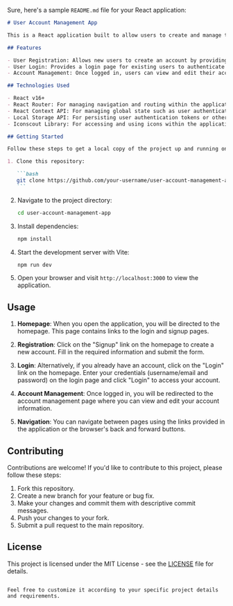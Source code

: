 Sure, here's a sample `README.md` file for your React application:

````markdown
# User Account Management App

This is a React application built to allow users to create and manage their accounts. It provides functionality for user registration, login, and account information management.

## Features

- User Registration: Allows new users to create an account by providing necessary information such as username, email, and password.
- User Login: Provides a login page for existing users to authenticate themselves and access their accounts.
- Account Management: Once logged in, users can view and edit their account information, such as username, email, and password.

## Technologies Used

- React v16+
- React Router: For managing navigation and routing within the application.
- React Context API: For managing global state such as user authentication status.
- Local Storage API: For persisting user authentication tokens or other necessary data locally in the browser.
- Iconscout Library: For accessing and using icons within the application for better visual representation.

## Getting Started

Follow these steps to get a local copy of the project up and running on your machine:

1. Clone this repository:

   ```bash
   git clone https://github.com/your-username/user-account-management-app.git
   ```
````

2. Navigate to the project directory:

   ```bash
   cd user-account-management-app
   ```

3. Install dependencies:

   ```bash
   npm install
   ```

4. Start the development server with Vite:

   ```bash
   npm run dev
   ```

5. Open your browser and visit `http://localhost:3000` to view the application.

## Usage

1. **Homepage**: When you open the application, you will be directed to the homepage. This page contains links to the login and signup pages.

2. **Registration**: Click on the "Signup" link on the homepage to create a new account. Fill in the required information and submit the form.

3. **Login**: Alternatively, if you already have an account, click on the "Login" link on the homepage. Enter your credentials (username/email and password) on the login page and click "Login" to access your account.

4. **Account Management**: Once logged in, you will be redirected to the account management page where you can view and edit your account information.

5. **Navigation**: You can navigate between pages using the links provided in the application or the browser's back and forward buttons.

## Contributing

Contributions are welcome! If you'd like to contribute to this project, please follow these steps:

1. Fork this repository.
2. Create a new branch for your feature or bug fix.
3. Make your changes and commit them with descriptive commit messages.
4. Push your changes to your fork.
5. Submit a pull request to the main repository.

## License

This project is licensed under the MIT License - see the [LICENSE](LICENSE) file for details.

```

Feel free to customize it according to your specific project details and requirements.
```
